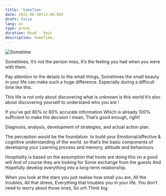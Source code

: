 ```yaml
---
title: 'SomeTime'
date: 2021-06-30T13:48:00Z
draft: false
lang: en
type: prose
duration: Read · 5min
description: SomeTime。
---
```


![Sometime](//cdn.3333120.com/article/sometime/C591155F-29E5-49EC-A677-E1462A6E103D.jpeg)

Sometimes, It’s not the person miss, It’s the feeling you had when you were with them.

Pay attention to the details to the small things, Sometimes the small beauty in your life can make such a huge difference. Especially during a difficult time like this.

This life is not only about discovering what is unknown is this world It’s also about discovering yourself to understand who you are !

If you’ve got 80% or 60% accurate information Which is already 100% sufficient to make the decision I mean, That’s good enough, right!

Diagnosis, analysis, development of strategies, and actual action plan.

The perception would be the foundation  to build your Emotional/affective & cognitive understanding of the world. so that’s the basic components of developing your Learning process and memory, attitude and behaviours.

Hospitality is based on the assumption that hosts are doing this on a good will And of course they are looking for Some exchange from the guests And Hopefully develop everything into a long-term relationship.

When you look at the stars you just realise how small you are, All the troubles, All that stress, Everything that troubles you in your life. You don’t need to worry about those ones, So urh Think big.
